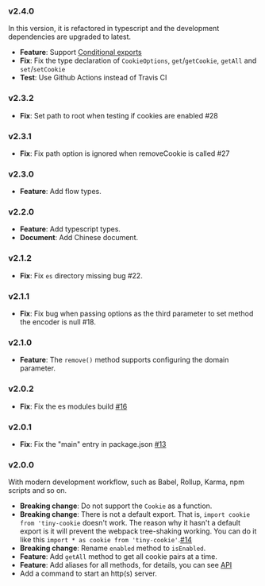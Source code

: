 ### v2.4.0

In this version, it is refactored in typescript and the development dependencies are upgraded to latest.

- **Feature**: Support [Conditional exports](https://nodejs.org/api/packages.html#conditional-exports)
- **Fix**: Fix the type declaration of `CookieOptions`, `get`/`getCookie`, `getAll` and `set`/`setCookie`
- **Test**: Use Github Actions instead of Travis CI
### v2.3.2

- **Fix**: Set path to root when testing if cookies are enabled #28

### v2.3.1

- **Fix**: Fix path option is ignored when removeCookie is called #27

### v2.3.0

- **Feature**: Add flow types.

### v2.2.0

- **Feature**: Add typescript types.
- **Document**: Add Chinese document.

### v2.1.2

- **Fix**: Fix `es` directory missing bug #22.

### v2.1.1

- **Fix**: Fix bug when passing options as the third parameter to set method the encoder is null #18.

### v2.1.0

- **Feature**: The `remove()` method supports configuring the domain parameter.

### v2.0.2

- **Fix**: Fix the es modules build [#16](https://github.com/Alex1990/tiny-cookie/issues/16)

### v2.0.1

- **Fix**: Fix the "main" entry in package.json [#13](https://github.com/Alex1990/tiny-cookie/issues/13)

### v2.0.0

With modern development workflow, such as Babel, Rollup, Karma, npm scripts and so on.

- **Breaking change**: Do not support the `Cookie` as a function.
- **Breaking change**: There is not a default export. That is, `import cookie from 'tiny-cookie` doesn't work. The reason why it hasn't a default export is it will prevent the webpack tree-shaking working. You can do it like this `import * as cookie from 'tiny-cookie'`.[#14](https://github.com/Alex1990/tiny-cookie/issues/14)
- **Breaking change**: Rename `enabled` method to `isEnabled`.
- **Feature**: Add `getAll` method to get all cookie pairs at a time.
- **Feature**: Add aliases for all methods, for details, you can see [API](https://github.com/Alex1990/tiny-cookie#apis)
- Add a command to start an http(s) server.

